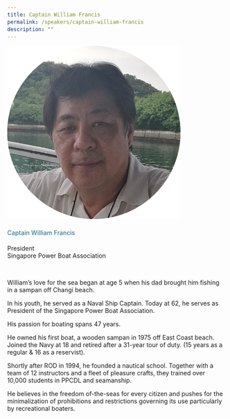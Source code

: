 ```yaml
---
title: Captain William Francis
permalink: /speakers/captain-william-francis
description: ""
---
```


<div class="row">
            <div class="col is-3">
              <img src="/images/Speakers/William%20Francis.png">
            </div>
            <div class="col is-9 speaker-details">
              <h4>Captain William Francis</h4>
<p>President<br>
Singapore Power Boat Association</p><br>
<p>William’s love for the sea began at age 5 when his dad brought him fishing in a sampan off Changi beach.</p>
<p>In his youth, he served as a Naval Ship Captain. Today at 62, he serves as President of the Singapore Power Boat Association.</p>
<p>His passion for boating spans 47 years.</p>
<p>He owned his first boat, a wooden sampan in 1975 off East Coast beach. Joined the Navy at 18 and retired after a 31-year tour of duty. (15 years as a regular &amp; 16 as a reservist).</p>
<p>Shortly after ROD in 1994, he founded a nautical school. Together with a team of 12 instructors and a fleet of pleasure crafts, they trained over 10,000 students in PPCDL and seamanship.</p>
<p>He believes in the freedom of-the-seas for every citizen and pushes for the minimalization of prohibitions and restrictions governing its use particularly by recreational boaters.</p>
            </div>
          </div> 
					
<style type="text/css"> 
    .is-left{
      text-align: left;
    }
    h4{
      font-weight: 500; 
      color: #337B9A !important;
    }
     .speaker-details p { text-align: justified; }
  </style>